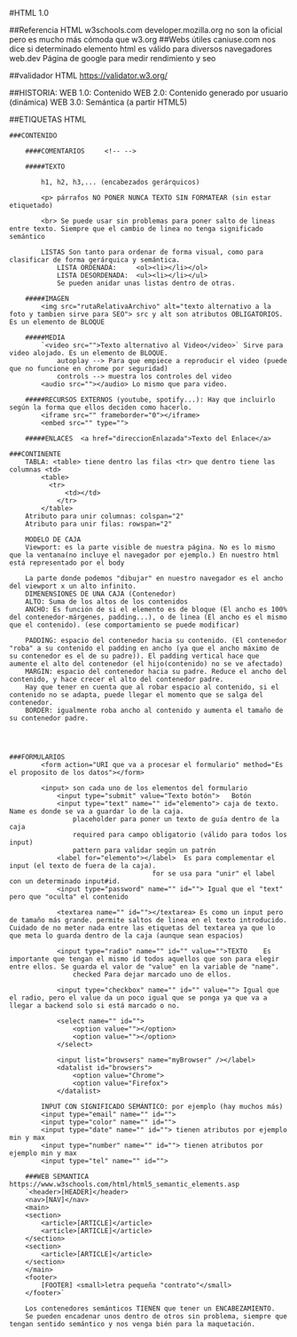 #HTML 1.0

##Referencia HTML
w3schools.com
developer.mozilla.org
no son la oficial pero es mucho más cómoda que w3.org
##Webs útiles
caniuse.com nos dice si determinado elemento html es válido para diversos navegadores
web.dev Página de google para medir rendimiento y seo

##validador HTML
https://validator.w3.org/

##HISTORIA:
    WEB 1.0: Contenido
    WEB 2.0: Contenido generado por usuario (dinámica)
    WEB 3.0: Semántica (a partir HTML5)

##ETIQUETAS HTML

    ###CONTENIDO

        ####COMENTARIOS     <!-- -->

        #####TEXTO

            h1, h2, h3,... (encabezados gerárquicos)

            <p> párrafos NO PONER NUNCA TEXTO SIN FORMATEAR (sin estar etiquetado)

            <br> Se puede usar sin problemas para poner salto de lineas entre texto. Siempre que el cambio de linea no tenga significado semántico

            LISTAS Son tanto para ordenar de forma visual, como para clasificar de forma gerárquica y semántica.
                LISTA ORDENADA:     <ol><li></li></ol>
                LISTA DESORDENADA:  <ul><li></li></ul>
                Se pueden anidar unas listas dentro de otras.

        #####IMAGEN
            <img src="rutaRelativaArchivo" alt="texto alternativo a la foto y tambien sirve para SEO"> src y alt son atributos OBLIGATORIOS. Es un elemento de BLOQUE

        #####MEDIA
            `<video src="">Texto alternativo al Video</video>` Sirve para video alojado. Es un elemento de BLOQUE.
                autoplay --> Para que empiece a reproducir el video (puede que no funcione en chrome por seguridad)
                controls --> muestra los controles del video
            <audio src=""></audio> Lo mismo que para video.

        #####RECURSOS EXTERNOS (youtube, spotify...): Hay que incluirlo según la forma que ellos deciden como hacerlo.
            <iframe src="" frameborder="0"></iframe>
            <embed src="" type="">

        #####ENLACES  <a href="direccionEnlazada">Texto del Enlace</a>

    ###CONTINENTE
        TABLA: <table> tiene dentro las filas <tr> que dentro tiene las columnas <td>
            <table>
              <tr>
                  <td></td>
                </tr>
            </table>
        Atributo para unir columnas: colspan="2"
        Atributo para unir filas: rowspan="2"

        MODELO DE CAJA
        Viewport: es la parte visible de nuestra página. No es lo mismo que la ventana(no incluye el navegador por ejemplo.) En nuestro html está representado por el body
        
        La parte donde podemos "dibujar" en nuestro navegador es el ancho del viewport x un alto infinito.
        DIMENENSIONES DE UNA CAJA (Contenedor)
        ALTO: Suma de los altos de los contenidos
        ANCHO: Es función de si el elemento es de bloque (El ancho es 100% del contenedor-márgenes, padding...), o de linea (El ancho es el mismo que el contenido). (ese comportamiento se puede modificar)

        PADDING: espacio del contenedor hacia su contenido. (El contenedor "roba" a su contenido el padding en ancho (ya que el ancho máximo de su contenedor es el de su padre)). El padding vertical hace que aumente el alto del contenedor (el hijo(contenido) no se ve afectado)
        MARGIN: espacio del contenedor hacia su padre. Reduce el ancho del contenido, y hace crecer el alto del contenedor padre.
        Hay que tener en cuenta que al robar espacio al contenido, si el contenido no se adapta, puede llegar el momento que se salga del contenedor.   
        BORDER: igualmente roba ancho al contenido y aumenta el tamaño de su contenedor padre.




    ###FORMULARIOS
            <form action="URI que va a procesar el formulario" method="Es el proposito de los datos"></form>

            <input> son cada uno de los elementos del formulario
                <input type="submit" value="Texto botón">   Botón
                <input type="text" name="" id="elemento"> caja de texto. Name es donde se va a guardar lo de la caja.
                    placeholder para poner un texto de guía dentro de la caja
                    required para campo obligatorio (válido para todos los input)
                    pattern para validar según un patrón
                <label for="elemento"></label>  Es para complementar el input (el texto de fuera de la caja).
                                        for se usa para "unir" el label con un determinado input#id.
                <input type="password" name="" id=""> Igual que el "text" pero que "oculta" el contenido
                
                <textarea name="" id=""></textarea> Es como un input pero de tamaño más grande. permite saltos de linea en el texto introducido. Cuidado de no meter nada entre las etiquetas del textarea ya que lo que meta lo guarda dentro de la caja (aunque sean espacios)

                <input type="radio" name="" id="" value="">TEXTO    Es importante que tengan el mismo id todos aquellos que son para elegir entre ellos. Se guarda el valor de "value" en la variable de "name".
                    checked Para dejar marcado uno de ellos.
                
                <input type="checkbox" name="" id="" value=""> Igual que el radio, pero el value da un poco igual que se ponga ya que va a llegar a backend solo si está marcado o no.
                
                <select name="" id="">
                    <option value=""></option>
                    <option value=""></option>
                </select>

                <input list="browsers" name="myBrowser" /></label>
                <datalist id="browsers">
                    <option value="Chrome">
                    <option value="Firefox">
                </datalist>

            INPUT CON SIGNIFICADO SEMÁNTICO: por ejemplo (hay muchos más)
            <input type="email" name="" id="">
            <input type="color" name="" id="">
            <input type="date" name="" id=""> tienen atributos por ejemplo min y max
            <input type="number" name="" id=""> tienen atributos por ejemplo min y max
            <input type="tel" name="" id="">

        ###WEB SEMANTICA https://www.w3schools.com/html/html5_semantic_elements.asp
        `<header>[HEADER]</header>
        <nav>[NAV]</nav>
        <main>
        <section>
            <article>[ARTICLE]</article>
            <article>[ARTICLE]</article>
        </section>
        <section>
            <article>[ARTICLE]</article>
        </section>
        </main>
        <footer>
            [FOOTER] <small>letra pequeña "contrato"</small>
        </footer>`

        Los contenedores semánticos TIENEN que tener un ENCABEZAMIENTO.
        Se pueden encadenar unos dentro de otros sin problema, siempre que tengan sentido semántico y nos venga bién para la maquetación.







